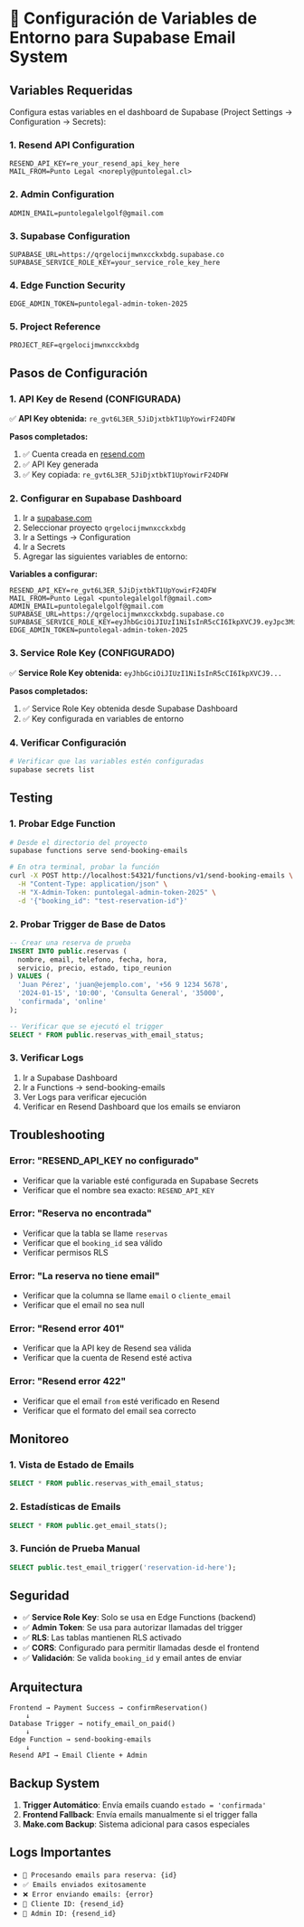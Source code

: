 # 📧 Configuración de Variables de Entorno para Supabase Email System

## Variables Requeridas

Configura estas variables en el dashboard de Supabase (Project Settings → Configuration → Secrets):

### 1. Resend API Configuration
```
RESEND_API_KEY=re_your_resend_api_key_here
MAIL_FROM=Punto Legal <noreply@puntolegal.cl>
```

### 2. Admin Configuration
```
ADMIN_EMAIL=puntolegalelgolf@gmail.com
```

### 3. Supabase Configuration
```
SUPABASE_URL=https://qrgelocijmwnxcckxbdg.supabase.co
SUPABASE_SERVICE_ROLE_KEY=your_service_role_key_here
```

### 4. Edge Function Security
```
EDGE_ADMIN_TOKEN=puntolegal-admin-token-2025
```

### 5. Project Reference
```
PROJECT_REF=qrgelocijmwnxcckxbdg
```

## Pasos de Configuración

### 1. API Key de Resend (CONFIGURADA)
✅ **API Key obtenida:** `re_gvt6L3ER_5JiDjxtbkT1UpYowirF24DFW`

**Pasos completados:**
1. ✅ Cuenta creada en [resend.com](https://resend.com)
2. ✅ API Key generada
3. ✅ Key copiada: `re_gvt6L3ER_5JiDjxtbkT1UpYowirF24DFW`

### 2. Configurar en Supabase Dashboard
1. Ir a [supabase.com](https://supabase.com)
2. Seleccionar proyecto `qrgelocijmwnxcckxbdg`
3. Ir a Settings → Configuration
4. Ir a Secrets
5. Agregar las siguientes variables de entorno:

**Variables a configurar:**
```
RESEND_API_KEY=re_gvt6L3ER_5JiDjxtbkT1UpYowirF24DFW
MAIL_FROM=Punto Legal <puntolegalelgolf@gmail.com>
ADMIN_EMAIL=puntolegalelgolf@gmail.com
SUPABASE_URL=https://qrgelocijmwnxcckxbdg.supabase.co
SUPABASE_SERVICE_ROLE_KEY=eyJhbGciOiJIUzI1NiIsInR5cCI6IkpXVCJ9.eyJpc3MiOiJzdXBhYmFzZSIsInJlZiI6InFyZ2Vsb2Npam13bnhjY2t4YmRnIiwicm9sZSI6InNlcnZpY2Vfcm9sZSIsImlhdCI6MTc1NzgwMjQyOSwiZXhwIjoyMDczMzc4NDI5fQ.eKvVrXiuz39_JP9lydQI6gxyrYX2tLQWIJzlI4lqnYg
EDGE_ADMIN_TOKEN=puntolegal-admin-token-2025
```

### 3. Service Role Key (CONFIGURADO)
✅ **Service Role Key obtenida:** `eyJhbGciOiJIUzI1NiIsInR5cCI6IkpXVCJ9...`

**Pasos completados:**
1. ✅ Service Role Key obtenida desde Supabase Dashboard
2. ✅ Key configurada en variables de entorno

### 4. Verificar Configuración
```bash
# Verificar que las variables estén configuradas
supabase secrets list
```

## Testing

### 1. Probar Edge Function
```bash
# Desde el directorio del proyecto
supabase functions serve send-booking-emails

# En otra terminal, probar la función
curl -X POST http://localhost:54321/functions/v1/send-booking-emails \
  -H "Content-Type: application/json" \
  -H "X-Admin-Token: puntolegal-admin-token-2025" \
  -d '{"booking_id": "test-reservation-id"}'
```

### 2. Probar Trigger de Base de Datos
```sql
-- Crear una reserva de prueba
INSERT INTO public.reservas (
  nombre, email, telefono, fecha, hora, 
  servicio, precio, estado, tipo_reunion
) VALUES (
  'Juan Pérez', 'juan@ejemplo.com', '+56 9 1234 5678',
  '2024-01-15', '10:00', 'Consulta General', '35000',
  'confirmada', 'online'
);

-- Verificar que se ejecutó el trigger
SELECT * FROM public.reservas_with_email_status;
```

### 3. Verificar Logs
1. Ir a Supabase Dashboard
2. Ir a Functions → send-booking-emails
3. Ver Logs para verificar ejecución
4. Verificar en Resend Dashboard que los emails se enviaron

## Troubleshooting

### Error: "RESEND_API_KEY no configurado"
- Verificar que la variable esté configurada en Supabase Secrets
- Verificar que el nombre sea exacto: `RESEND_API_KEY`

### Error: "Reserva no encontrada"
- Verificar que la tabla se llame `reservas`
- Verificar que el `booking_id` sea válido
- Verificar permisos RLS

### Error: "La reserva no tiene email"
- Verificar que la columna se llame `email` o `cliente_email`
- Verificar que el email no sea null

### Error: "Resend error 401"
- Verificar que la API key de Resend sea válida
- Verificar que la cuenta de Resend esté activa

### Error: "Resend error 422"
- Verificar que el email `from` esté verificado en Resend
- Verificar que el formato del email sea correcto

## Monitoreo

### 1. Vista de Estado de Emails
```sql
SELECT * FROM public.reservas_with_email_status;
```

### 2. Estadísticas de Emails
```sql
SELECT * FROM public.get_email_stats();
```

### 3. Función de Prueba Manual
```sql
SELECT public.test_email_trigger('reservation-id-here');
```

## Seguridad

- ✅ **Service Role Key**: Solo se usa en Edge Functions (backend)
- ✅ **Admin Token**: Se usa para autorizar llamadas del trigger
- ✅ **RLS**: Las tablas mantienen RLS activado
- ✅ **CORS**: Configurado para permitir llamadas desde el frontend
- ✅ **Validación**: Se valida `booking_id` y email antes de enviar

## Arquitectura

```
Frontend → Payment Success → confirmReservation()
    ↓
Database Trigger → notify_email_on_paid()
    ↓
Edge Function → send-booking-emails
    ↓
Resend API → Email Cliente + Admin
```

## Backup System

1. **Trigger Automático**: Envía emails cuando `estado = 'confirmada'`
2. **Frontend Fallback**: Envía emails manualmente si el trigger falla
3. **Make.com Backup**: Sistema adicional para casos especiales

## Logs Importantes

- `📧 Procesando emails para reserva: {id}`
- `✅ Emails enviados exitosamente`
- `❌ Error enviando emails: {error}`
- `📧 Cliente ID: {resend_id}`
- `📧 Admin ID: {resend_id}`
